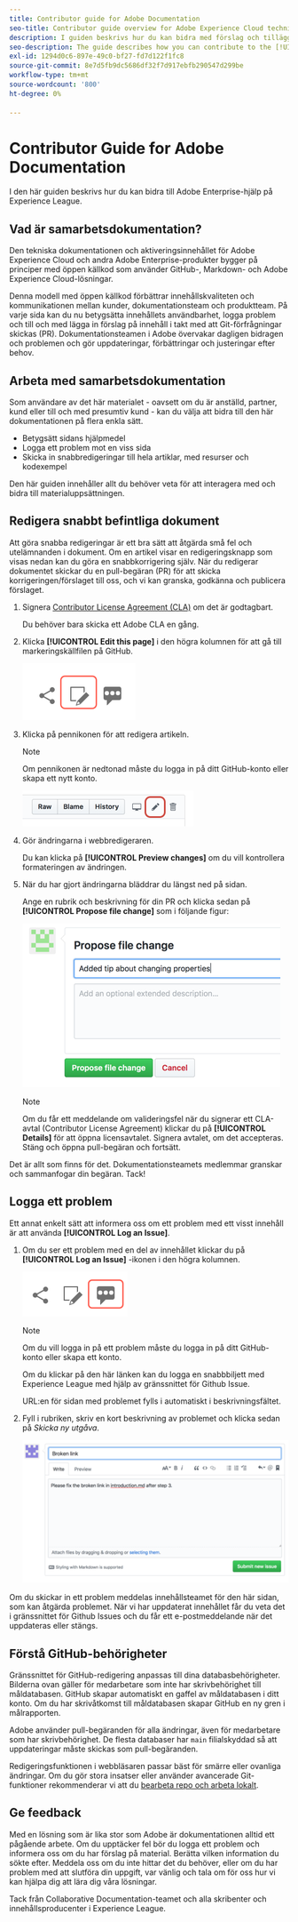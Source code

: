 ```yaml
---
title: Contributor guide for Adobe Documentation
seo-title: Contributor guide overview for Adobe Experience Cloud technical documentation
description: I guiden beskrivs hur du kan bidra med förslag och tillägg till dokumentationswebbplatsen för Adobe.
seo-description: The guide describes how you can contribute to the [!UICONTROL Adobe Experience Cloud] technical documentation.
exl-id: 1294d0c6-897e-49c0-bf27-fd7d122f1fc8
source-git-commit: 8e7d5fb9dc5686df32f7d917ebfb290547d299be
workflow-type: tm+mt
source-wordcount: '800'
ht-degree: 0%

---
```


# Contributor Guide for Adobe Documentation

I den här guiden beskrivs hur du kan bidra till Adobe Enterprise-hjälp på Experience League.

## Vad är samarbetsdokumentation?

Den tekniska dokumentationen och aktiveringsinnehållet för Adobe Experience Cloud och andra Adobe Enterprise-produkter bygger på principer med öppen källkod som använder GitHub-, Markdown- och Adobe Experience Cloud-lösningar.

Denna modell med öppen källkod förbättrar innehållskvaliteten och kommunikationen mellan kunder, dokumentationsteam och produktteam. På varje sida kan du nu betygsätta innehållets användbarhet, logga problem och till och med lägga in förslag på innehåll i takt med att Git-förfrågningar skickas (PR). Dokumentationsteamen i Adobe övervakar dagligen bidragen och problemen och gör uppdateringar, förbättringar och justeringar efter behov.

## Arbeta med samarbetsdokumentation

Som användare av det här materialet - oavsett om du är anställd, partner, kund eller till och med presumtiv kund - kan du välja att bidra till den här dokumentationen på flera enkla sätt.

* Betygsätt sidans hjälpmedel
* Logga ett problem mot en viss sida
* Skicka in snabbredigeringar till hela artiklar, med resurser och kodexempel

Den här guiden innehåller allt du behöver veta för att interagera med och bidra till materialuppsättningen.

<!--
>[!IMPORTANT]
>All repositories that publish to docs.adobe.com have adopted the [Adobe Open Source Code of Conduct](../code-of-conduct.md) or the [.NET Foundation Code of Conduct](https://dotnetfoundation.org/code-of-conduct). For more information, see the [Contributing](../contributing.md) article.
>
> Minor corrections or clarifications to documentation and code examples in public repositories are covered by the [Adobe Documentation Terms of Use](https://www.adobe.com/legal/terms.html). New or significant changes generate a comment in the pull request, asking you to submit an online Contribution License Agreement (CLA) if you are not an employee of Adobe. We need you to complete the online form before we can review or accept your pull request.
-->

## Redigera snabbt befintliga dokument

Att göra snabba redigeringar är ett bra sätt att åtgärda små fel och utelämnanden i dokument. Om en artikel visar en redigeringsknapp som visas nedan kan du göra en snabbkorrigering själv. När du redigerar dokumentet skickar du en pull-begäran (PR) för att skicka korrigeringen/förslaget till oss, och vi kan granska, godkänna och publicera förslaget.

1. Signera [Contributor License Agreement (CLA)](http://opensource.adobe.com/cla.html) om det är godtagbart.

   Du behöver bara skicka ett Adobe CLA en gång.
1. Klicka **[!UICONTROL Edit this page]** i den högra kolumnen för att gå till markeringskällfilen på GitHub.

   ![Redigera den här sidikonen](/help/assets/git_edit.png)

1. Klicka på pennikonen för att redigera artikeln.

   >[!NOTE]
   >
   >Om pennikonen är nedtonad måste du logga in på ditt GitHub-konto eller skapa ett nytt konto.

   ![Placering av pennikonen](assets/edit-icon.png)

1. Gör ändringarna i webbredigeraren.

   Du kan klicka på **[!UICONTROL Preview changes]** om du vill kontrollera formateringen av ändringen.
1. När du har gjort ändringarna bläddrar du längst ned på sidan.

   Ange en rubrik och beskrivning för din PR och klicka sedan på **[!UICONTROL Propose file change]** som i följande figur:

   ![föreslå ändringar](assets/submit-pull-request.png)

   >[!NOTE]
   >
   >Om du får ett meddelande om valideringsfel när du signerar ett CLA-avtal (Contributor License Agreement) klickar du på **[!UICONTROL Details]** för att öppna licensavtalet. Signera avtalet, om det accepteras. Stäng och öppna pull-begäran och fortsätt.

Det är allt som finns för det. Dokumentationsteamets medlemmar granskar och sammanfogar din begäran. Tack!

## Logga ett problem

Ett annat enkelt sätt att informera oss om ett problem med ett visst innehåll är att använda **[!UICONTROL Log an Issue]**.

1. Om du ser ett problem med en del av innehållet klickar du på **[!UICONTROL Log an Issue]** -ikonen i den högra kolumnen.

   ![](assets/git_log_issue.png)

   >[!NOTE]
   >
   >Om du vill logga in på ett problem måste du logga in på ditt GitHub-konto eller skapa ett konto.

   Om du klickar på den här länken kan du logga en snabbbiljett med Experience League med hjälp av gränssnittet för Github Issue.

   URL:en för sidan med problemet fylls i automatiskt i beskrivningsfältet.

1. Fyll i rubriken, skriv en kort beskrivning av problemet och klicka sedan på *Skicka ny utgåva*.

   ![](assets/git_issue_example.png)

Om du skickar in ett problem meddelas innehållsteamet för den här sidan, som kan åtgärda problemet. När vi har uppdaterat innehållet får du veta det i gränssnittet för Github Issues och du får ett e-postmeddelande när det uppdateras eller stängs.

## Förstå GitHub-behörigheter

Gränssnittet för GitHub-redigering anpassas till dina databasbehörigheter. Bilderna ovan gäller för medarbetare som inte har skrivbehörighet till måldatabasen. GitHub skapar automatiskt en gaffel av måldatabasen i ditt konto. Om du har skrivåtkomst till måldatabasen skapar GitHub en ny gren i målrapporten.

Adobe använder pull-begäranden för alla ändringar, även för medarbetare som har skrivbehörighet. De flesta databaser har `main` filialskyddad så att uppdateringar måste skickas som pull-begäranden.

Redigeringsfunktionen i webbläsaren passar bäst för smärre eller ovanliga ändringar. Om du gör stora insatser eller använder avancerade Git-funktioner rekommenderar vi att du [bearbeta repo och arbeta lokalt](setup/full-workflow.md).

## Ge feedback

Med en lösning som är lika stor som Adobe är dokumentationen alltid ett pågående arbete. Om du upptäcker fel bör du logga ett problem och informera oss om du har förslag på material. Berätta vilken information du sökte efter. Meddela oss om du inte hittar det du behöver, eller om du har problem med att slutföra din uppgift, var vänlig och tala om för oss hur vi kan hjälpa dig att lära dig våra lösningar.

Tack från Collaborative Documentation-teamet och alla skribenter och innehållsproducenter i Experience League.
